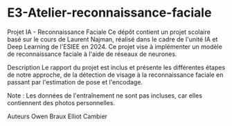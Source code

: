 # E3-Atelier-reconnaissance-faciale
Projet IA - Reconnaissance Faciale
Ce dépôt contient un projet scolaire basé sur le cours de Laurent Najman, réalisé dans le cadre de l'unité IA et Deep Learning de l'ESIEE en 2024. Ce projet vise à implémenter un modèle de reconnaissance faciale à l'aide de réseaux de neurones.

Description
Le rapport du projet est inclus et présente les différentes étapes de notre approche, de la détection de visage à la reconnaissance faciale en passant par l'estimation de pose et l'encodage.

Note : Les données de l'entraînement ne sont pas incluses, car elles contiennent des photos personnelles.

Auteurs
Owen Braux
Elliot Cambier
